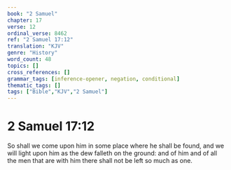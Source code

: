 ```yaml
---
book: "2 Samuel"
chapter: 17
verse: 12
ordinal_verse: 8462
ref: "2 Samuel 17:12"
translation: "KJV"
genre: "History"
word_count: 48
topics: []
cross_references: []
grammar_tags: [inference-opener, negation, conditional]
thematic_tags: []
tags: ["Bible","KJV","2 Samuel"]
---
```


# 2 Samuel 17:12

So shall we come upon him in some place where he shall be found, and we will light upon him as the dew falleth on the ground: and of him and of all the men that are with him there shall not be left so much as one.
